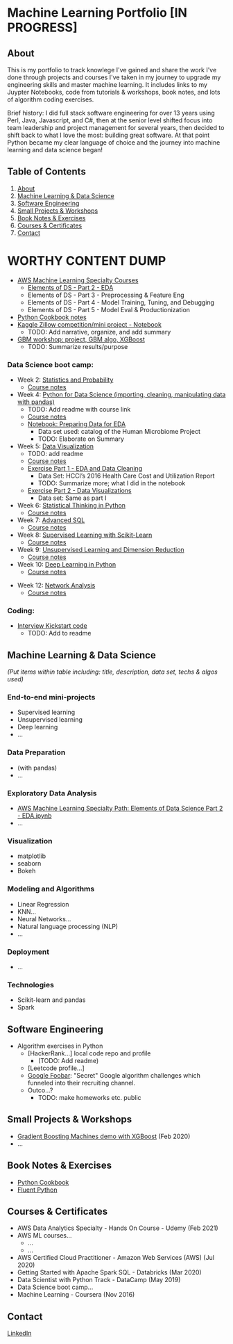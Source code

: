 # Machine Learning Portfolio [IN PROGRESS]

## About
This is my portfolio to track knowlege I've gained and share the work I've done through projects and courses I've taken in my journey to upgrade my engineering skills and master machine learning.  It includes links to my Juypter Notebooks, code from tutorials & workshops, book notes, and lots of algorithm coding exercises.

Brief history: I did full stack software engineering for over 13 years using Perl, Java, Javascript, and C#, then at the senior level shifted focus into team leadership and project management for several years, then decided to shift back to what I love the most: building great software.  At that point Python became my clear language of choice and the journey into machine learning and data science began!

## Table of Contents
1. [About](#about)
1. [Machine Learning & Data Science](#machine-learning--data-science)
1. [Software Engineering](#software-engineering)
1. [Small Projects & Workshops](#small-projects--workshops)
1. [Book Notes & Exercises](#book-notes--exercises)
1. [Courses & Certificates](#courses--certificates)
1. [Contact](#contact)

# WORTHY CONTENT DUMP
- [AWS Machine Learning Specialty Courses](https://github.com/tylerbittner/learning/tree/master/AWS%20Machine%20Learning%20Specialty%20Path)
  - [Elements of DS - Part 2 - EDA](https://github.com/tylerbittner/learning/blob/master/AWS%20Machine%20Learning%20Specialty%20Path/Elements%20of%20DS%20-%20Part%202%20-%20EDA.ipynb)
  - Elements of DS - Part 3 - Preprocessing & Feature Eng
  - Elements of DS - Part 4 - Model Training, Tuning, and Debugging
  - Elements of DS - Part 5 - Model Eval & Productionization
- [Python Cookbook notes](https://github.com/tylerbittner/learning/tree/master/Book:%20Python%20Cookbook)
- [Kaggle Zillow competition/mini project - Notebook](https://github.com/tylerbittner/bizzestimate/blob/master/Bizzestimate%20Analysis%20%26%20Predictions%20-%20Round%201.ipynb)
  - TODO: Add narrative, organize, and add summary
- [GBM workshop: project, GBM algo, XGBoost](https://github.com/tylerbittner/learning/tree/master/GBM_workshop)
  - TODO: Summarize results/purpose
<!-- - [NOT WORTHY - Kaggle Titanic tutorial: project]&#40;https://github.com/tylerbittner/learning/tree/master/Kaggle%20Titanic%20Tutorial&#41;) 
-->

### Data Science boot camp:
  - Week 2: [Statistics and Probability](https://github.com/tylerbittner/datascience-bootcamp/tree/master/week-2)
    - [Course notes](https://github.com/tylerbittner/datascience-bootcamp/blob/master/week-2/Notes%20-%20Week%202%20-%20Statistics%20and%20Probability.ipynb)
  - Week 4: [Python for Data Science (importing, cleaning, manipulating data with pandas)](https://github.com/tylerbittner/datascience-bootcamp/tree/master/week-4)
    - TODO: Add readme with course link
    - [Course notes](https://github.com/tylerbittner/datascience-bootcamp/blob/master/week-4/Notes%20-%20Week%204%20-%20Intro%20to%20Python%20for%20Data%20Science%20(DataCamp.com).ipynb)
    - [Notebook: Preparing Data for EDA](https://github.com/tylerbittner/datascience-bootcamp/blob/master/week-4/Preparing%20Data%20for%20Exploratory%20Data%20Analysis.ipynb)
        - Data set used: catalog of the Human Microbiome Project
        - TODO: Elaborate on Summary
  - Week 5: [Data Visualization](https://github.com/tylerbittner/datascience-bootcamp/tree/master/week-5)
    - TODO: add readme
    - [Course notes](https://github.com/tylerbittner/datascience-bootcamp/blob/master/week-5/Notes%20-%20Week%205%20-%20Data%20Visualization.ipynb)
    - [Exercise Part 1 - EDA and Data Cleaning](https://github.com/tylerbittner/datascience-bootcamp/blob/master/week-5/Exercise%20Part%201%20-%20EDA%20and%20Data%20Cleaning.ipynb)
      - Data Set: HCCI’s 2016 Health Care Cost and Utilization Report
      - TODO: Summarize more; what I did in the notebook
    - [Exercise Part 2 - Data Visualizations](https://github.com/tylerbittner/datascience-bootcamp/blob/master/week-5/Exercise%20Part%202%20-%20Data%20Visualizations.ipynb)
      - Data set: Same as part I
  - Week 6: [Statistical Thinking in Python](https://github.com/tylerbittner/datascience-bootcamp/tree/master/week-6) 
      - [Course notes](https://github.com/tylerbittner/datascience-bootcamp/blob/master/week-6/Notes%20-%20Week%206%20-%20Statistical%20Thinking%20in%20Python.ipynb)
  - Week 7: [Advanced SQL](https://github.com/tylerbittner/datascience-bootcamp/tree/master/week-7)
      - [Course notes](https://github.com/tylerbittner/datascience-bootcamp/blob/master/week-7/Notes%20-%20Week%207%20-%20Advanced%20SQL.ipynb)
  - Week 8: [Supervised Learning with Scikit-Learn](https://github.com/tylerbittner/datascience-bootcamp/tree/master/week-8)
      - [Course notes](https://github.com/tylerbittner/datascience-bootcamp/blob/master/week-8/Notes%20-%20Week%208%20-%20Supervised%20Learning.ipynb)
  - Week 9: [Unsupervised Learning and Dimension Reduction](https://github.com/tylerbittner/datascience-bootcamp/tree/master/week-9)
      - [Course notes](https://github.com/tylerbittner/datascience-bootcamp/blob/master/week-9/Notes%20-%20Week%209%20-%20Unsupervised%20Learning.ipynb)
  - Week 10: [Deep Learning in Python](https://github.com/tylerbittner/datascience-bootcamp/tree/master/week-10)
      - [Course notes](https://github.com/tylerbittner/datascience-bootcamp/blob/master/week-10/Notes%20-%20Week%2010%20-%20Deep%20Learning.ipynb)
  <!-- - Week 11: Advanced Deep Learning
    - TODO: Complete this :) -->
  - Week 12: [Network Analysis](https://github.com/tylerbittner/datascience-bootcamp/tree/master/week-12)
    - [Course notes](https://github.com/tylerbittner/datascience-bootcamp/blob/master/week-12/Week%2012%20-%20Time%20Series%2C%20NLP%2C%20and%20Network%20Analysis.ipynb)
<!--     - TODO: Time Series and NLP courses  -->

### Coding:
- [Interview Kickstart code](https://github.com/tylerbittner/interviewkickstart) 
    - TODO: Add to readme

## Machine Learning & Data Science
*(Put items within table including: title, description, data set, techs & algos used)*

### End-to-end mini-projects
- Supervised learning
- Unsupervised learning
- Deep learning
- ...
### Data Preparation
- (with pandas)
- ...
### Exploratory Data Analysis
- [AWS Machine Learning Specialty Path: Elements of Data Science Part 2 - EDA.ipynb](./AWS%20Machine%20Learning%20Specialty%20Path/Elements%20of%20DS%20-%20Part%202%20-%20EDA.ipynb)
- ...
### Visualization
- matplotlib
- seaborn
- Bokeh
### Modeling and Algorithms
- Linear Regression
- KNN...
- Neural Networks...
- Natural language processing (NLP)
- ...
### Deployment
- ...

### Technologies
- Scikit-learn and pandas
- Spark


## Software Engineering
- Algorithm exercises in Python
  - [HackerRank...] local code repo and profile
    - (TODO: Add readme)
  - [Leetcode profile...]
  - [Google Foobar](./Google%20Foobar/): "Secret" Google algorithm challenges which funneled into their recruiting channel.
  - Outco...?
    - TODO: make homeworks etc. public

## Small Projects & Workshops
- [Gradient Boosting Machines demo with XGBoost](GBM_workshop/readme.md) (Feb 2020)
- ...

## Book Notes & Exercises
- [Python Cookbook](./Book:%20Python%20Cookbook)
- [Fluent Python](./Book:%20Fluent%20Python)

## Courses & Certificates
- AWS Data Analytics Specialty - Hands On Course - Udemy (Feb 2021)
- AWS ML courses...
  - ...
  - ...
- AWS Certified Cloud Practitioner - Amazon Web Services (AWS) (Jul 2020)
- Getting Started with Apache Spark SQL - Databricks (Mar 2020)
- Data Scientist with Python Track - DataCamp (May 2019)
- Data Science boot camp...
- Machine Learning - Coursera (Nov 2016)

## Contact
[LinkedIn](https://www.linkedin.com/in/tylerbittner/)

